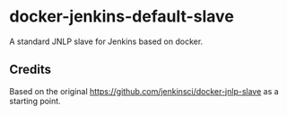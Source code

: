 # docker-jenkins-default-slave

A standard JNLP slave for Jenkins based on docker.


## Credits

Based on the original https://github.com/jenkinsci/docker-jnlp-slave as a starting point.
